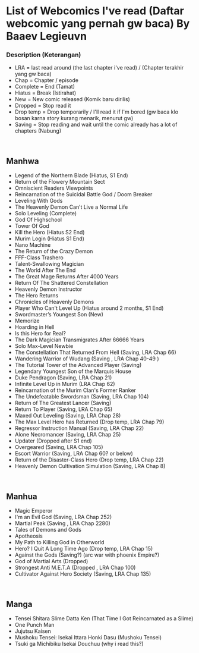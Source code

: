 # List of Webcomics I've read (Daftar webcomic yang pernah gw baca) By Baaev Legieuvn



### Description (Keterangan)
- LRA = last read around (the last chapter i've read) / (Chapter terakhir yang gw baca)
- Chap = Chapter / episode
- Complete = End (Tamat)
- Hiatus = Break (Istirahat)
- New = New comic released (Komik baru dirilis)
- Dropped = Stop read it
- Drop temp = Drop temporarily / I'll read it if I'm bored (gw baca klo bosan karna story kurang menarik, menurut gw)
- Saving = Stop reading and wait until the comic already has a lot of chapters (Nabung)

<br>

## Manhwa

- Legend of the Northern Blade (Hiatus, S1 End)
- Return of the Flowery Mountain Sect
- Omniscient Readers Viewpoints
- Reincarnation of the Suicidal Battle God / Doom Breaker
- Leveling With Gods
- The Heavenly Demon Can’t Live a Normal Life
- Solo Leveling (Complete)
- God Of Highschool
- Tower Of God
- Kill the Hero (Hiatus S2 End)
- Murim Login (Hiatus S1 End)
- Nano Machine
- The Return of the Crazy Demon
- FFF-Class Trashero
- Talent-Swallowing Magician
- The World After The End
- The Great Mage Returns After 4000 Years
- Return Of The Shattered Constellation
- Heavenly Demon Instructor
- The Hero Returns
- Chronicles of Heavenly Demons
- Player Who Can't Level Up (Hiatus around 2 months, S1 End)
- Swordmaster’s Youngest Son (New)
- Memorize
- Hoarding in Hell
- Is this Hero for Real?
- The Dark Magician Transmigrates After 66666 Years
- Solo Max-Level Newbie
- The Constellation That Returned From Hell (Saving, LRA Chap 66)
- Wandering Warrior of Wudang (Saving , LRA Chap 40-49 )
- The Tutorial Tower of the Advanced Player (Saving)
- Legendary Youngest Son of the Marquis House
- Duke Pendragon (Saving, LRA Chap 21)
- Infinite Level Up in Murim (LRA Chap 62)
- Reincarnation of the Murim Clan's Former Ranker
- The Undefeatable Swordsman (Saving, LRA Chap 104)
- Return of The Greatest Lancer (Saving)
- Return To Player (Saving, LRA Chap 65)
- Maxed Out Leveling (Saving, LRA Chap 28)
- The Max Level Hero has Returned (Drop temp, LRA Chap 79)
- Regressor Instruction Manual (Saving, LRA Chap 22)
- Alone Necromancer (Saving, LRA Chap 25)
- Updater (Dropped after S1 end)
- Overgeared (Saving, LRA Chap 105)
- Escort Warrior (Saving, LRA Chap 60? or below)
- Return of the Disaster-Class Hero (Drop temp, LRA Chap 22)
- Heavenly Demon Cultivation Simulation (Saving, LRA Chap 8)

<br>

## Manhua

- Magic Emperor
- I'm an Evil God (Saving, LRA Chap 252)
- Martial Peak (Saving , LRA Chap 2280)
- Tales of Demons and Gods
- Apotheosis
- My Path to Killing God in Otherworld
- Hero? I Quit A Long Time Ago (Drop temp, LRA Chap 15)
- Against the Gods (Saving?) (arc war with phoenix Empire?)
- God of Martial Arts (Dropped)
- Strongest Anti M.E.T.A (Dropped , LRA Chap 100)
- Cultivator Against Hero Society (Saving, LRA Chap 135)

<br>

## Manga

- Tensei Shitara Slime Datta Ken (That Time I Got Reincarnated as a Slime)
- One Punch Man
- Jujutsu Kaisen
- Mushoku Tensei: Isekai Ittara Honki Dasu (Mushoku Tensei)
- Tsuki ga Michibiku Isekai Douchuu (why i read this?)